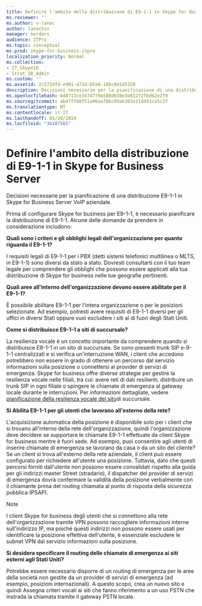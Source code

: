 ```yaml
---
title: Definire l'ambito della distribuzione di E9-1-1 in Skype for Business Server
ms.reviewer: ''
ms.author: v-lanac
author: lanachin
manager: serdars
audience: ITPro
ms.topic: conceptual
ms.prod: skype-for-business-itpro
localization_priority: Normal
ms.collection:
- IT_Skype16
- Strat_SB_Admin
ms.custom: ''
ms.assetid: 2c572dfd-e901-471d-b5a0-18bc8d1d5328
description: Decisioni necessarie per la pianificazione di una distribuzione E9-1-1 in Skype for Business Server VoIP aziendale.
ms.openlocfilehash: 648713ce3474779a588d638e3e81272fbd62e2f0
ms.sourcegitcommit: ab47ff88f51a96aaf8bc99a6303e114d41ca5c2f
ms.translationtype: MT
ms.contentlocale: it-IT
ms.lasthandoff: 05/20/2019
ms.locfileid: "36187565"
---
```

# <a name="define-the-scope-of-the-e9-1-1-deployment-in-skype-for-business-server"></a>Definire l'ambito della distribuzione di E9-1-1 in Skype for Business Server

Decisioni necessarie per la pianificazione di una distribuzione E9-1-1 in Skype for Business Server VoIP aziendale.

Prima di configurare Skype for business per E9-1-1, è necessario pianificare la distribuzione di E9-1-1. Alcune delle domande da prendere in considerazione includono:

 **Quali sono i criteri e gli obblighi legali dell'organizzazione per quanto riguarda il E9-1-1?**

 I requisiti legali di E9-1-1 per i PBX (detti sistemi telefonici multilinea o MLTS, in E9-1-1) sono diversi da stato a stato. Dovresti consultarti con il tuo team legale per comprendere gli obblighi che possono essere applicati alla tua distribuzione di Skype for business nelle tue geografie pertinenti.

 **Quali aree all'interno dell'organizzazione devono essere abilitate per il E9-1-1?**

 È possibile abilitare E9-1-1 per l'intera organizzazione o per le posizioni selezionate. Ad esempio, potresti avere requisiti di E9-1-1 diversi per gli uffici in diversi Stati oppure vuoi escludere i siti al di fuori degli Stati Uniti.

 **Come si distribuisce E9-1-1 a siti di succursale?**

 La resilienza vocale è un concetto importante da comprendere quando si distribuisce E9-1-1 in un sito di succursale. Se sono presenti trunk SIP e-9-1-1 centralizzati e si verifica un'interruzione WAN, i client che accedono potrebbero non essere in grado di ottenere un percorso dal servizio informazioni sulla posizione o connettersi al provider di servizi di emergenza. Skype for business offre diverse strategie per gestire la resilienza vocale nelle filiali, tra cui: avere reti di dati resilienti, distribuire un trunk SIP in ogni filiale o spingere le chiamate di emergenza al gateway locale durante le interruzioni. Per informazioni dettagliate, vedere [pianificazione della resilienza vocale del sito](https://technet.microsoft.com/library/67713f57-3ded-4127-ac37-57d8099bf384.aspx)di succursale.

 **Si Abilita E9-1-1 per gli utenti che lavorano all'esterno della rete?**

 L'acquisizione automatica della posizione è disponibile solo per i client che si trovano all'interno della rete dell'organizzazione, quindi l'organizzazione deve decidere se supportare le chiamate E9-1-1 effettuate da client Skype for business mentre è fuori sede. Ad esempio, puoi consentire agli utenti di inserire chiamate di emergenza se lavorano da casa o da un sito del cliente? Se un client si trova all'esterno della rete aziendale, il client può essere configurato per richiedere all'utente una posizione. Tuttavia, dato che questi percorsi forniti dall'utente non possono essere convalidati rispetto alla guida per gli indirizzi master Street (stradario), il dispatcher del provider di servizi di emergenza dovrà confermare la validità della posizione verbalmente con il chiamante prima del routing chiamata al punto di risposta della sicurezza pubblica (PSAP).

> [!NOTE]
> I client Skype for business degli utenti che si connettono alla rete dell'organizzazione tramite VPN possono raccogliere informazioni interne sull'indirizzo IP, ma poiché questi indirizzi non possono essere usati per identificare la posizione effettiva dell'utente, è essenziale escludere le subnet VPN dal servizio informazioni sulla posizione.

 **Si desidera specificare il routing delle chiamate di emergenza ai siti esterni agli Stati Uniti?**

 Potrebbe essere necessario disporre di un routing di emergenza per le aree della società non gestite da un provider di servizi di emergenza (ad esempio, posizioni internazionali). A questo scopo, crea un nuovo sito e quindi Assegna criteri vocali ai siti che fanno riferimento a un uso PSTN che instrada la chiamata tramite il gateway PSTN locale.


